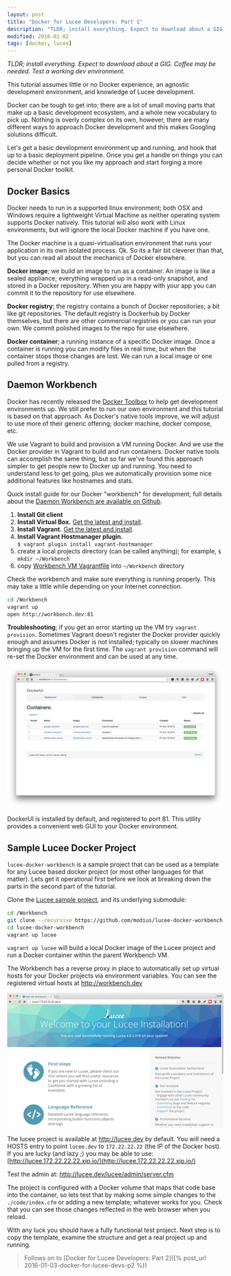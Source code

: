 ```yaml
---
layout: post
title: "Docker for Lucee Developers: Part 1"
description: "TLDR; install everything. Expect to download about a GIG. Coffee may  be needed. Test a working dev environment."
modified: 2016-01-02
tags: [docker, lucee]
---
```


_TLDR; install everything. Expect to download about a GIG. Coffee may  be needed. Test a working dev environment._

This tutorial assumes little or no Docker experience, an agnostic development environment, and knowledge of Lucee development.

Docker can be tough to get into; there are a lot of small moving parts that make up a basic development ecosystem, and a whole new vocabulary to pick up.  Nothing is overly complex on its own, however, there are many different ways to approach Docker development and this makes Googling solutions difficult.

Let's get a basic development environment up and running, and hook that up to a basic deployment pipeline. Once you get a handle on things you can decide whether or not you like my approach and start forging a more personal Docker toolkit.

## Docker Basics

Docker needs to run in a supported linux environment; both OSX and Windows require a lightweight Virtual Machine as neither operating system supports Docker natively.  This tutorial will also work with Linux environments, but will ignore the local Docker machine if you have one.

The Docker machine is a quasi-virtualisation environment that runs your application in its own isolated process.  Ok. So its a fair bit cleverer than that, but you can read all about the mechanics of Docker elsewhere.

**Docker image**; we build an image to run as a container.  An image is like a sealed appliance; everything wrapped up in a read-only snapshot, and stored in a Docker repository. When you are happy with your app you can commit it to the repository for use elsewhere.

**Docker registry**; the registry contains a bunch of Docker repositories; a bit like git repositories.  The default registry is Dockerhub by Docker themselves, but there are other commercial registries or you can run your own.  We commit polished images to the repo for use elsewhere.

**Docker container**; a running instance of a specific Docker image.  Once a container is running you can modify files in real time, but when the container stops those changes are lost.  We can run a local image or one pulled from a registry.

## Daemon Workbench

Docker has recently released the [Docker Toolbox](https://www.docker.com/docker-toolbox) to help get development environments up.  We still prefer to run our own environment and this tutorial is based on that approach.  As Docker's native tools improve, we will adjust to use more of their generic offering; docker machine, docker compose, etc.

We use Vagrant to build and provision a VM running Docker. And we use the Docker provider in Vagrant to build and run containers.  Docker native tools can accomplish the same thing, but so far we've found this approach simpler to get people new to Docker up and running.  You need to understand less to get going, plus we automatically provision some nice additional features like hostnames and stats.

Quick install guide for our Docker "workbench" for development; full details about the [Daemon Workbench are available on Github](https://github.com/Daemonite/workbench).

1. **Install Git client**
2. **Install Virtual Box.** [Get the latest and install](https://www.virtualbox.org/wiki/Downloads).
3. **Install Vagrant.** [Get the latest and install](https://www.vagrantup.com/downloads.html). 
4. **Install Vagrant Hostmanager plugin.**  
	`$ vagrant plugin install vagrant-hostmanager`
5. create a local projects directory (can be called anything); for example, `$ mkdir ~/Workbench`
6. copy [Workbench VM Vagrantfile](https://github.com/Daemonite/workbench/blob/master/Vagrantfile) into `~/Workbench` directory

Check the workbench and make sure everything is running properly. This may take a little while depending on your Internet connection.

```bash
cd /Workbench
vagrant up
open http://workbench.dev:81
```

**Troubleshooting**; if you get an error starting up the VM try `vagrant provision`.  Sometimes Vagrant doesn't register the Docker provider quickly enough and assumes Docker is not installed; typically on slower machines bringing up the VM for the first time. The `vagrant provision` command will re-set the Docker environment and can be used at any time.

![DockerUI](/images/posts/wb-dockerui.jpg)

DockerUI is installed by default, and registered to port 81. This utility provides a convenient web GUI to your Docker environment.

## Sample Lucee Docker Project

`lucee-docker-workbench` is a sample project that can be used as a template for any Lucee based docker project (or most other languages for that matter).  Lets get it operational first before we look at breaking down the parts in the second part of the tutorial.

Clone the [Lucee sample project](https://github.com/modius/lucee-docker-workbench), and its underlying submodule:

```bash
cd /Workbench
git clone --recursive https://github.com/modius/lucee-docker-workbench
cd lucee-docker-workbench
vagrant up lucee
```

`vagrant up lucee` will build a local Docker image of the Lucee project and run a Docker container within the parent Workbench VM. 

The Workbench has a reverse proxy in place to automatically set up virtual hosts for your Docker projects via environment variables.  You can see the registered virtual hosts at http://workbench.dev

![Lucee Hello World](/images/posts/lucee-demo.jpg)

The lucee project is available at <http://lucee.dev> by default.  You will need a HOSTS entry to point `lucee.dev` to `172.22.22.22` (the IP of the Docker host).  If you are lucky (and lazy ;) you may be able to use: [http://lucee.172.22.22.22.xip.io/](http://lucee.172.22.22.22.xip.io/)

Test the admin at: <http://lucee.dev/lucee/admin/server.cfm>

The project is configured with a Docker volume that maps that code base into the container, so lets test that by making some simple changes to the `./code/index.cfm` or adding a new template; whatever works for you. Check that you can see those changes reflected in the web browser when you reload.

With any luck you should have a fully functional test project.  Next step is to copy the template, examine the structure and get a real project up and running.

> Follows on to [Docker for Lucee Developers: Part 2]({% post_url 2016-01-03-docker-for-lucee-devs-p2 %})
